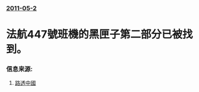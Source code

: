 ### [2011-05-2](/news/2011/05/2/index.md)

##### 
# 法航447號班機的黑匣子第二部分已被找到。




### 信息来源:

1. [路透中國](http://cn.reuters.com/article/CNTopGenNews/idCNCHINA-4235520110503)

